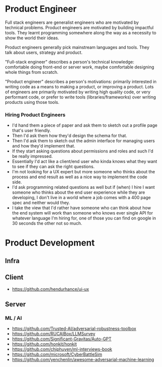 # Product Engineer

Full stack engineers are generalist engineers who are motivated by technical problems. Product engineers are motivated by building impactful tools. They learnt programming somewhere along the way as a necessity to show the world their ideas.

Product engineers generally pick mainstream languages and tools. They talk about users, strategy and product.

"Full-stack engineer" describes a person's technical knowledge: comfortable doing front-end or server work, maybe comfortable designing whole things from scratch.

"Product engineer" describes a person's motivations: primarily interested in writing code as a means to making a product, or improving a product.
Lots of engineers are primarily motivated by writing high quality code, or very performant code, or prefer to write tools (libraries/frameworks) over writing products using those tools.

### Hiring Product Engineers

* I'd hand them a piece of paper and ask them to sketch out a profile page that's user friendly.
* Then I'd ask them how they'd design the schema for that.
* Then I'd ask them to sketch out the admin interface for managing users and how they'd implement that.
* If they start asking questions about permissions and roles and such I'd be really impressed.
* Essentially I'd act like a client/end user who kinda knows what they want to see if they can ask the right questions.
* I'm not looking for a UX expert but more someone who thinks about the process and end result as well as a nice way to implement the code side.
* I'd ask programming related questions as well but if (when) I hire I want someone who thinks about the end user experience while they are developing, I don't live in a world where a job comes with a 400 page spec and neither would they.
* I take the view that I'd rather have someone who can think about how the end system will work than someone who knows ever single API for whatever language I'm hiring for, one of those you can find on google in 30 seconds the other not so much.

# Product Development

## Infra

## Client
* https://github.com/hendurhance/ui-ux

## Server

### ML / AI 
* https://github.com/Trusted-AI/adversarial-robustness-toolbox
* https://github.com/RUCAIBox/LLMSurvey
* https://github.com/Significant-Gravitas/Auto-GPT
* https://github.com/honkit/honkit
* https://github.com/chiphuyen/ml-interviews-book
* https://github.com/microsoft/CyberBattleSim
* https://github.com/yenchenlin/awesome-adversarial-machine-learning
